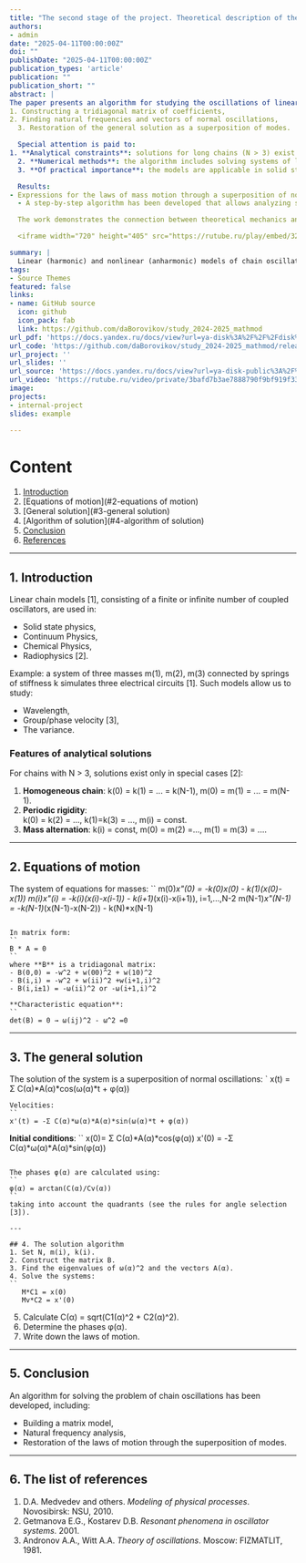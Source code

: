 ```yaml
---
title: "The second stage of the project. Theoretical description of the problem. Description of the model."
authors:
- admin
date: "2025-04-11T00:00:00Z"
doi: ""
publishDate: "2025-04-11T00:00:00Z"
publication_types: 'article'
publication: ""
publication_short: ""
abstract: |
The paper presents an algorithm for studying the oscillations of linear chains of coupled oscillators. Based on the matrix approach, a method for solving the system of equations of motion has been developed, including:
1. Constructing a tridiagonal matrix of coefficients,
2. Finding natural frequencies and vectors of normal oscillations,  
  3. Restoration of the general solution as a superposition of modes.  

  Special attention is paid to:
1. **Analytical constraints**: solutions for long chains (N > 3) exist only in special cases (homogeneous, periodic systems).  
  2. **Numerical methods**: the algorithm includes solving systems of linear equations for initial conditions and phase analysis.  
  3. **Of practical importance**: the models are applicable in solid state physics, radiophysics and other fields.  

  Results:
- Expressions for the laws of mass motion through a superposition of normal oscillations are obtained.  
  - A step-by-step algorithm has been developed that allows analyzing systems with arbitrary parameters (mass, stiffness).  

  The work demonstrates the connection between theoretical mechanics and computational methods, which is relevant for educational courses and applied research.  

  <iframe width="720" height="405" src="https://rutube.ru/play/embed/323bd636ba9f2daa3eba7c696f1003d4/" frameBorder="0" allow="clipboard-write; autoplay" webkitAllowFullScreen mozallowfullscreen allowFullScreen></iframe>

summary: |
  Linear (harmonic) and nonlinear (anharmonic) models of chain oscillations are investigated. The harmonic system retains independent modes, in the anharmonic (FPU) energy is not thermalized, quasi-periodicity is revealed. The main problem is the conditions of transition to thermal equilibrium.
tags:
- Source Themes
featured: false
links:
- name: GitHub source
  icon: github
  icon_pack: fab
  link: https://github.com/daBorovikov/study_2024-2025_mathmod
url_pdf: 'https://docs.yandex.ru/docs/view?url=ya-disk%3A%2F%2F%2Fdisk%2Freport-2.pdf&name=report-2.pdf&uid=641931395'
url_code: 'https://github.com/daBorovikov/study_2024-2025_mathmod/releases/tag/v1.3.1'
url_project: ''
url_slides: ''
url_source: 'https://docs.yandex.ru/docs/view?url=ya-disk-public%3A%2F%2Fb8Nq4N8dwaj%2FoqClBOxGaevtLqpQ4BsQlPlp6PTDqZRwJE%2FVhWQcp5XGYGI7CD4Eq%2FJ6bpmRyOJonT3VoXnDag%3D%3D&name=%D0%9C%D0%B5%D0%B4%D0%B2%D0%B5%D0%B4%D0%B5%D0%B2_%D0%94_%D0%90_%D0%9C%D0%BE%D0%B4%D0%B5%D0%BB%D0%B8%D1%80%D0%BE%D0%B2%D0%B0%D0%BD%D0%B8%D0%B5_%D1%84%D0%B8%D0%B7%D0%B8%D1%87%D0%B5%D1%81%D0%BA%D0%B8%D1%85_%D0%BF%D1%80%D0%BE%D1%86%D0%B5%D1%81%D1%81%D0%BE%D0%B2_%D0%B8_%D1%8F%D0%B2%D0%BB%D0%B5%D0%BD%D0%B8%D0%B9_%D0%BD%D0%B0_%D0%9F%D0%9A.pdf&nosw=1'
url_video: 'https://rutube.ru/video/private/3bafd7b3ae7888790f9bf919f33856d3/?p=fdtwcqBuCpg3OX7mNvfFvA'
image:
projects:
- internal-project
slides: example

---
```


# Content  
1. [Introduction](#1-Introduction)  
2. [Equations of motion](#2-equations of motion)
3. [General solution](#3-general solution)
4. [Algorithm of solution](#4-algorithm of solution)
5. [Conclusion](#5-conclusion)
6. [References](#6-references)  

---

## 1. Introduction  
Linear chain models [1], consisting of a finite or infinite number of coupled oscillators, are used in:  
- Solid state physics,  
- Continuum Physics,
- Chemical Physics,  
- Radiophysics [2].  

Example: a system of three masses m(1), m(2), m(3) connected by springs of stiffness k simulates three electrical circuits [1]. Such models allow us to study:  
- Wavelength,  
- Group/phase velocity [3],  
- The variance.  

### Features of analytical solutions  
For chains with N > 3, solutions exist only in special cases [2]:
1. **Homogeneous chain**:
k(0) = k(1) = ... = k(N-1),
m(0) = m(1) = ... = m(N-1).
2. **Periodic rigidity**:  
   k(0) = k(2) = ..., k(1)=k(3) = ...,
m(i) = const.
3. **Mass alternation**:
k(i) = const,
m(0) = m(2) =..., m(1) = m(3) = ....  

---

## 2. Equations of motion  
The system of equations for masses:
``
m(0)*x"(0) = -k(0)*x(0) - k(1)*(x(0)-x(1))
m(i)*x"(i) = -k(i)*(x(i)-x(i-1)) - k(i+1)*(x(i)-x(i+1)), i=1,...,N-2
m(N-1)*x"(N-1) = -k(N-1)*(x(N-1)-x(N-2)) - k(N)*x(N-1)  
```

In matrix form:
``
B * A = 0  
``
where **B** is a tridiagonal matrix:
- B(0,0) = -w^2 + w(00)^2 + w(10)^2
- B(i,i) = -w^2 + w(ii)^2 +w(i+1,i)^2  
- B(i,i±1) = -ω(ii)^2 or -ω(i+1,i)^2  

**Characteristic equation**:
``
det(B) = 0 → ω(ij)^2 - ω^2 =0  
```

---

## 3. The general solution  
The solution of the system is a superposition of normal oscillations:
`
x(t) = Σ C(α)*A(α)*cos(ω(α)*t + φ(α))  
```
Velocities:
``
x'(t) = -Σ C(α)*ω(α)*A(α)*sin(ω(α)*t + φ(α))  
```

**Initial conditions**:
``
x(0)= Σ C(α)*A(α)*cos(φ(α))
x'(0) = -Σ C(α)*ω(α)*A(α)*sin(φ(α))  
```

The phases φ(α) are calculated using:
``
φ(α) = arctan(C(α)/Cv(α))
``
taking into account the quadrants (see the rules for angle selection [3]).

---

## 4. The solution algorithm  
1. Set N, m(i), k(i).
2. Construct the matrix B.  
3. Find the eigenvalues of ω(α)^2 and the vectors A(α).
4. Solve the systems:
``
   M*C1 = x(0)  
   Mv*C2 = x'(0)  
   ```  
5. Calculate C(α) = sqrt(C1(α)^2 + C2(α)^2).  
6. Determine the phases φ(α).
7. Write down the laws of motion.  

---

## 5. Conclusion  
An algorithm for solving the problem of chain oscillations has been developed, including:  
- Building a matrix model,  
- Natural frequency analysis,  
- Restoration of the laws of motion through the superposition of modes.  

---

## 6. The list of references  
1. D.A. Medvedev and others. *Modeling of physical processes*. Novosibirsk: NSU, 2010.
2. Getmanova E.G., Kostarev D.B. *Resonant phenomena in oscillator systems*. 2001.
3. Andronov A.A., Witt A.A. *Theory of oscillations*. Moscow: FIZMATLIT, 1981.  
```